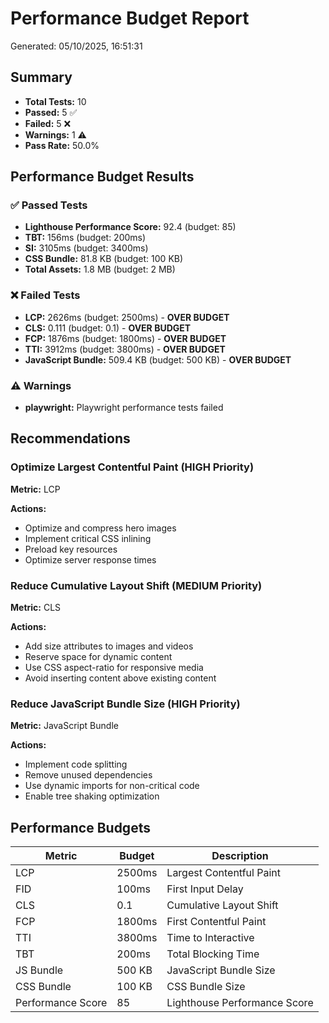 # Performance Budget Report

Generated: 05/10/2025, 16:51:31

## Summary

- **Total Tests:** 10
- **Passed:** 5 ✅
- **Failed:** 5 ❌
- **Warnings:** 1 ⚠️
- **Pass Rate:** 50.0%

## Performance Budget Results

### ✅ Passed Tests

- **Lighthouse Performance Score:** 92.4 (budget: 85)
- **TBT:** 156ms (budget: 200ms)
- **SI:** 3105ms (budget: 3400ms)
- **CSS Bundle:** 81.8 KB (budget: 100 KB)
- **Total Assets:** 1.8 MB (budget: 2 MB)

### ❌ Failed Tests

- **LCP:** 2626ms (budget: 2500ms) - **OVER BUDGET**
- **CLS:** 0.111 (budget: 0.1) - **OVER BUDGET**
- **FCP:** 1876ms (budget: 1800ms) - **OVER BUDGET**
- **TTI:** 3912ms (budget: 3800ms) - **OVER BUDGET**
- **JavaScript Bundle:** 509.4 KB (budget: 500 KB) - **OVER BUDGET**

### ⚠️ Warnings

- **playwright:** Playwright performance tests failed

## Recommendations

### Optimize Largest Contentful Paint (HIGH Priority)

**Metric:** LCP

**Actions:**
- Optimize and compress hero images
- Implement critical CSS inlining
- Preload key resources
- Optimize server response times

### Reduce Cumulative Layout Shift (MEDIUM Priority)

**Metric:** CLS

**Actions:**
- Add size attributes to images and videos
- Reserve space for dynamic content
- Use CSS aspect-ratio for responsive media
- Avoid inserting content above existing content

### Reduce JavaScript Bundle Size (HIGH Priority)

**Metric:** JavaScript Bundle

**Actions:**
- Implement code splitting
- Remove unused dependencies
- Use dynamic imports for non-critical code
- Enable tree shaking optimization

## Performance Budgets

| Metric | Budget | Description |
|--------|--------|-------------|
| LCP | 2500ms | Largest Contentful Paint |
| FID | 100ms | First Input Delay |
| CLS | 0.1 | Cumulative Layout Shift |
| FCP | 1800ms | First Contentful Paint |
| TTI | 3800ms | Time to Interactive |
| TBT | 200ms | Total Blocking Time |
| JS Bundle | 500 KB | JavaScript Bundle Size |
| CSS Bundle | 100 KB | CSS Bundle Size |
| Performance Score | 85 | Lighthouse Performance Score |
